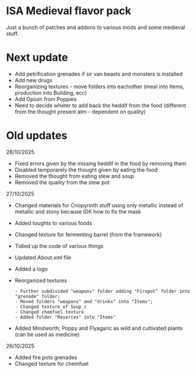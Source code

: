 # ISA Medieval flavor pack

Just a bunch of patches and addons to various mods and some medieval stuff.

# Next update

- Add petrification grenades if sir van beasts and monsters is installed
- Add new drugs
- Reorganizing textures - move folders into eachother (meal into Items, production into Building, ecc)
- Add Opium from Poppies
- Need to decide wheter to add back the heddif from the food (different from the thought present atm - dependent on quality) 

# Old updates

28/10/2025
- Fixed errors given by the missing heddif in the food by removing them
- Disabled temporarely the thought given by eating the food
- Removed the thought from eating stew and soup
- Removed the quality from the stew pot

27/10/2025
- Changed materials for Criopyrinth stuff using only metallic instead of metallic and stony because IDK how to fix the mask
- Added toughts to various foods
- Changed texture for fermenting barrel (from the framework)
- Tidied up the code of various things
- Updated About.xml file
- Added a logo
- Reorganized textures
  
      - Further subdivided "weapons" folder adding "Firepot" folder into "grenade" folder;
      - Moved folders "weapons" and "drinks" into "Items";
      - Changed texture of Soup_c
      - Changed chemfuel texture
      - Added folder "Resorces" into "Items"
- Added Mindworth; Poppy and Flyagaric as wild and cultivated plants (can be used as medicine) 
  

26/10/2025
- Added fire pots grenades
- Changed texture for chemfuel

